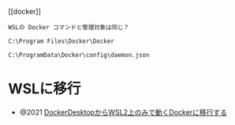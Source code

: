 [[docker]]

`WSLの Docker コマンドと管理対象は同じ？`

`C:\Program Files\Docker\Docker`

`C:\ProgramData\Docker\config\daemon.json`

# WSLに移行
- @2021 [DockerDesktopからWSL2上のみで動くDockerに移行する](https://zenn.dev/taiga533/articles/11f1b21ef4a5ff)
